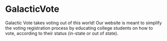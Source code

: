 # GalacticVote
Galactic Vote takes voting out of this world! Our website is meant to simplify the voting registration process by educating college students on how to vote, according to their status (in-state or out of state). 
